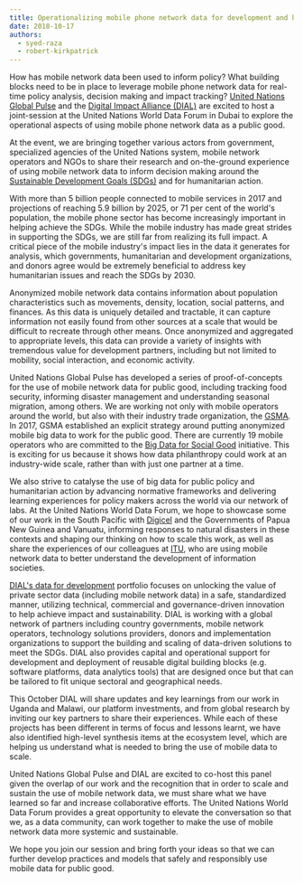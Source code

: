 ```yaml
---
title: Operationalizing mobile phone network data for development and humanitarian action
date: 2018-10-17
authors:
  - syed-raza
  - robert-kirkpatrick
---
```


How has mobile network data been used to inform policy? What building blocks need to be in place to leverage mobile phone network data for real-time policy analysis, decision making and impact tracking? [United Nations Global Pulse](https://www.unglobalpulse.org/) and the [Digital Impact Alliance (DIAL)](https://digitalimpactalliance.org/) are excited to host a joint-session at the United Nations World Data Forum in Dubai to explore the operational aspects of using mobile phone network data as a public good.

At the event, we are bringing together various actors from government, specialized agencies of the United Nations system, mobile network operators and NGOs to share their research and on-the-ground experience of using mobile network data to inform decision making around the [Sustainable Development Goals (SDGs)](https://sustainabledevelopment.un.org/sdgs) and for humanitarian action.

With more than 5 billion people connected to mobile services in 2017 and projections of reaching 5.9 billion by 2025, or 71 per cent of the world's population, the mobile phone sector has become increasingly important in helping achieve the SDGs. While the mobile industry has made great strides in supporting the SDGs, we are still far from realizing its full impact. A critical piece of the mobile industry's impact lies in the data it generates for analysis, which governments, humanitarian and development organizations, and donors agree would be extremely beneficial to address key humanitarian issues and reach the SDGs by 2030.

Anonymized mobile network data contains information about population characteristics such as movements, density, location, social patterns, and finances. As this data is uniquely detailed and tractable, it can capture information not easily found from other sources at a scale that would be difficult to recreate through other means. Once anonymized and aggregated to appropriate levels, this data can provide a variety of insights with tremendous value for development partners, including but not limited to mobility, social interaction, and economic activity.

United Nations Global Pulse has developed a series of proof-of-concepts for the use of mobile network data for public good, including tracking food security, informing disaster management and understanding seasonal migration, among others. We are working not only with mobile operators around the world, but also with their industry trade organization, the [GSMA](https://www.gsma.com/). In 2017, GSMA established an explicit strategy around putting anonymized mobile big data to work for the public good. There are currently 19 mobile operators who are committed to the [Big Data for Social Good](https://www.gsma.com/betterfuture/bd4sg) initiative. This is exciting for us because it shows how data philanthropy could work at an industry-wide scale, rather than with just one partner at a time.

We also strive to catalyse the use of big data for public policy and humanitarian action by advancing normative frameworks and delivering learning experiences for policy makers across the world via our network of labs. At the United Nations World Data Forum, we hope to showcase some of our work in the South Pacific with [Digicel](https://www.digicelgroup.com/) and the Governments of Papua New Guinea and Vanuatu, informing responses to natural disasters in these contexts and shaping our thinking on how to scale this work, as well as share the experiences of our colleagues at [ITU](https://www.itu.int), who are using mobile network data to better understand the development of information societies.

[DIAL's data for development](https://digitalimpactalliance.org/what-we-do/data-for-development-2/) portfolio focuses on unlocking the value of private sector data (including mobile network data) in a safe, standardized manner, utilizing technical, commercial and governance-driven innovation to help achieve impact and sustainability. DIAL is working with a global network of partners including country governments, mobile network operators, technology solutions providers, donors and implementation organizations to support the building and scaling of data-driven solutions to meet the SDGs. DIAL also provides capital and operational support for development and deployment of reusable digital building blocks (e.g. software platforms, data analytics tools) that are designed once but that can be tailored to fit unique sectoral and geographical needs.

This October DIAL will share updates and key learnings from our work in Uganda and Malawi, our platform investments, and from global research by inviting our key partners to share their experiences. While each of these projects has been different in terms of focus and lessons learnt, we have also identified high-level synthesis items at the ecosystem level, which are helping us understand what is needed to bring the use of mobile data to scale.

United Nations Global Pulse and DIAL are excited to co-host this panel given the overlap of our work and the recognition that in order to scale and sustain the use of mobile network data, we must share what we have learned so far and increase collaborative efforts. The United Nations World Data Forum provides a great opportunity to elevate the conversation so that we, as a data community, can work together to make the use of mobile network data more systemic and sustainable.

We hope you join our session and bring forth your ideas so that we can further develop practices and models that safely and responsibly use mobile data for public good.

